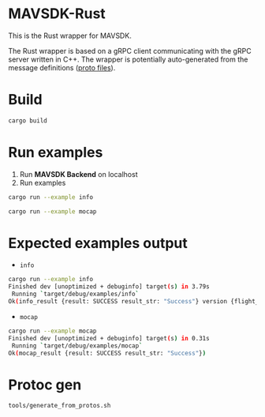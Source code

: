 # MAVSDK-Rust

This is the Rust wrapper for MAVSDK.

The Rust wrapper is based on a gRPC client communicating with the gRPC server written in C++.
The wrapper is potentially auto-generated from the message definitions ([proto files](https://github.com/mavlink/MAVSDK-Proto)).

# Build

```bash
cargo build
```

# Run examples

1. Run **MAVSDK Backend** on localhost
2. Run examples
```bash
cargo run --example info
```
```bash
cargo run --example mocap
```

# Expected examples output

- `info`
```bash
cargo run --example info
Finished dev [unoptimized + debuginfo] target(s) in 3.79s
 Running `target/debug/examples/info`
Ok(info_result {result: SUCCESS result_str: "Success"} version {flight_sw_major: 1 flight_sw_minor: 10 os_sw_major: 7 os_sw_minor: 29})
```
- `mocap`
```bash
cargo run --example mocap
Finished dev [unoptimized + debuginfo] target(s) in 0.31s
 Running `target/debug/examples/mocap`
Ok(mocap_result {result: SUCCESS result_str: "Success"})
```

# Protoc gen

```bash
tools/generate_from_protos.sh
```
